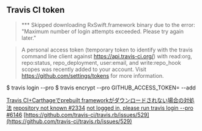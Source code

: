 ## Travis CI token

> *** Skipped downloading RxSwift.framework binary due to the error:
>        "Maximum number of login attempts exceeded. Please try again later."

> A personal access token (temporary token to identify with the travis command line client against https://api.travis-ci.org/) with read:org, repo:status, repo_deployment, user:email, and write:repo_hook scopes was recently added to your account. Visit https://github.com/settings/tokens for more information.

$ travis login --pro
$ travis encrypt --pro GITHUB_ACCESS_TOKEN=<foo> --add

[Travis CI+Carthageでprebuilt frameworkがダウンロードされない場合の対処法](https://qiita.com/hironytic/items/83c77c63cf5b0b262f89)
[repository not known #2334](https://github.com/travis-ci/travis-ci/issues/2334)
[not logged in, please run travis login --pro #6146](https://github.com/travis-ci/travis-ci/issues/6146)
[https://github.com/travis-ci/travis.rb/issues/529](https://github.com/travis-ci/travis.rb/issues/529)
